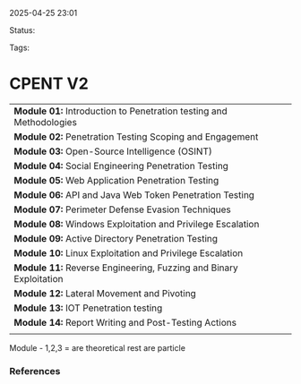 2025-04-25 23:01

Status:

Tags:

# CPENT V2



|                                                                      |     |
| -------------------------------------------------------------------- | --- |
| **Module 01:** Introduction to Penetration testing and Methodologies |     |
| **Module 02:** Penetration Testing Scoping and Engagement            |     |
| **Module 03:** Open-Source Intelligence (OSINT)                      |     |
| **Module 04:** Social Engineering Penetration Testing                |     |
| **Module 05:** Web Application Penetration Testing                   |     |
| **Module 06:** API and Java Web Token Penetration Testing            |     |
| **Module 07:** Perimeter Defense Evasion Techniques                  |     |
| **Module 08:** Windows Exploitation and Privilege Escalation         |     |
| **Module 09:** Active Directory Penetration Testing                  |     |
| **Module 10:** Linux Exploitation and Privilege Escalation           |     |
| **Module 11:** Reverse Engineering, Fuzzing and Binary Exploitation  |     |
| **Module 12:** Lateral Movement and Pivoting                         |     |
| **Module 13:** IOT Penetration testing                               |     |
| **Module 14:** Report Writing and Post-Testing Actions               |     |
|                                                                      |     |

Module - 1,2,3 = are theoretical
rest are particle  



### References
